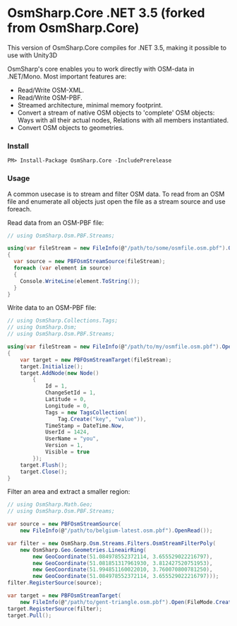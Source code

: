 
# OsmSharp.Core .NET 3.5 (forked from OsmSharp.Core)

This version of OsmSharp.Core compiles for .NET 3.5, making it possible to use with Unity3D

OsmSharp's core enables you to work directly with OSM-data in .NET/Mono. Most important features are:

- Read/Write OSM-XML.
- Read/Write OSM-PBF.
- Streamed architecture, minimal memory footprint.
- Convert a stream of native OSM objects to 'complete' OSM objects: Ways with all their actual nodes, Relations with all members instantiated.
- Convert OSM objects to geometries.

### Install

    PM> Install-Package OsmSharp.Core -IncludePrerelease

### Usage

A common usecase is to stream and filter OSM data. To read from an OSM file and enumerate all objects just open the file as a stream source and use foreach.

Read data from an OSM-PBF file:

```csharp
// using OsmSharp.Osm.PBF.Streams;

using(var fileStream = new FileInfo(@"/path/to/some/osmfile.osm.pbf").OpenRead())
{
  var source = new PBFOsmStreamSource(fileStream);
  foreach (var element in source)
  {
    Console.WriteLine(element.ToString());
  }
}
```

Write data to an OSM-PBF file:

```csharp
// using OsmSharp.Collections.Tags;
// using OsmSharp.Osm;
// using OsmSharp.Osm.PBF.Streams;

using(var fileStream = new FileInfo(@"/path/to/my/osmfile.osm.pbf").OpenRead())
{
	var target = new PBFOsmStreamTarget(fileStream);
	target.Initialize();
	target.AddNode(new Node()
		{
			Id = 1,
			ChangeSetId = 1,
			Latitude = 0,
			Longitude = 0,
			Tags = new TagsCollection(
				Tag.Create("key", "value")),
			TimeStamp = DateTime.Now,
			UserId = 1424,
			UserName = "you",
			Version = 1,
			Visible = true
		});
	target.Flush();
	target.Close();
}
```

Filter an area and extract a smaller region:

```csharp
// using OsmSharp.Math.Geo;
// using OsmSharp.Osm.PBF.Streams;

var source = new PBFOsmStreamSource(
	new FileInfo(@"/path/to/belgium-latest.osm.pbf").OpenRead());

var filter = new OsmSharp.Osm.Streams.Filters.OsmStreamFilterPoly(
	new OsmSharp.Geo.Geometries.LineairRing(
		new GeoCoordinate(51.084978552372114, 3.655529022216797),
		new GeoCoordinate(51.081851317961930, 3.812427520751953),
		new GeoCoordinate(51.994851160022010, 3.760070800781250),
		new GeoCoordinate(51.084978552372114, 3.655529022216797)));
filter.RegisterSource(source);

var target = new PBFOsmStreamTarget(
	new FileInfo(@"/path/to/gent-triangle.osm.pbf").Open(FileMode.Create, FileAccess.ReadWrite));
target.RegisterSource(filter);
target.Pull();
```
